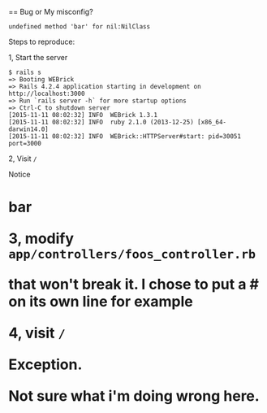 
== Bug or My misconfig?

`undefined method 'bar' for nil:NilClass`

Steps to reproduce:

1, Start the server

```
$ rails s
=> Booting WEBrick
=> Rails 4.2.4 application starting in development on http://localhost:3000
=> Run `rails server -h` for more startup options
=> Ctrl-C to shutdown server
[2015-11-11 08:02:32] INFO  WEBrick 1.3.1
[2015-11-11 08:02:32] INFO  ruby 2.1.0 (2013-12-25) [x86_64-darwin14.0]
[2015-11-11 08:02:32] INFO  WEBrick::HTTPServer#start: pid=30051 port=3000
```
2, Visit `/` 

Notice <h1> bar

3, modify `app/controllers/foos_controller.rb` 

that won't break it. I chose to put a # on its own line for example

4, visit `/` 

Exception.

Not sure what i'm doing wrong here. 
